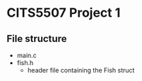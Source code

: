 # CITS5507 Project 1 

## File structure
- main.c
- fish.h
    - header file containing the Fish struct 